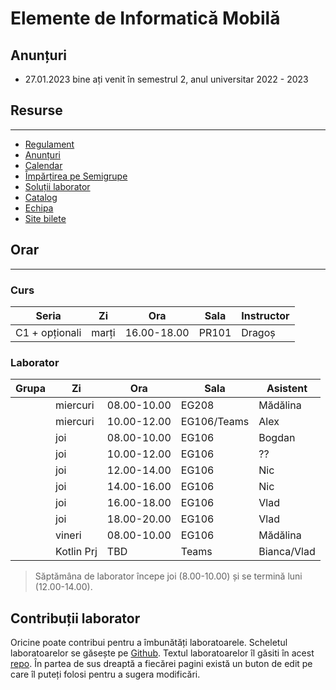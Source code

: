 # Elemente de Informatică Mobilă

## Anunțuri

* 27.01.2023 bine ați venit în semestrul 2, anul universitar 2022 - 2023

## Resurse
---

* [Regulament](resources/rules.md)
* [Anunțuri](resources/announcements.md)
* [Calendar](resources/calendar.md)
* [Împărțirea pe Semigrupe](resources/groups.md)
* [Soluții laborator](https://github.com/eim-lab)
* [Catalog](https://docs.google.com/spreadsheets/d/1yu4tHd6AoyoBk2PLvV89t2lcwsp0kDz4QcBapZACvXw/edit?usp=sharing)
* [Echipa](resources/team.md)
* [Site bilete](http://wi-fi.cs.pub.ro/eim)


## Orar
---

### Curs

| **Seria**      | **Zi** | **Ora**     | **Sala** | **Instructor** |
|----------------|--------|-------------|----------|----------------|
| C1 + opționali | marți  | 16.00-18.00 | PR101    | Dragoș         |


### Laborator


| **Grupa** | **Zi**     | **Ora**     | **Sala**    | **Asistent** |
|-----------|------------|-------------|-------------|--------------|
|           | miercuri   | 08.00-10.00 | EG208       | Mădălina     |
|           | miercuri   | 10.00-12.00 | EG106/Teams | Alex         |
|           | joi        | 08.00-10.00 | EG106       | Bogdan       |
|           | joi        | 10.00-12.00 | EG106       | ??           |
|           | joi        | 12.00-14.00 | EG106       | Nic          |
|           | joi        | 14.00-16.00 | EG106       | Nic          |
|           | joi        | 16.00-18.00 | EG106       | Vlad         |
|           | joi        | 18.00-20.00 | EG106       | Vlad         |
|           | vineri     | 08.00-10.00 | EG106       | Mădălina     |
|           | Kotlin Prj | TBD         | Teams       | Bianca/Vlad  |

> Săptămâna de laborator începe joi (8.00-10.00) și se termină luni (12.00-14.00). 

## Contribuții laborator
Oricine poate contribui pentru a îmbunătăți laboratoarele. Scheletul
laboratoarelor se găsește pe
[Github](https://github.com/orgs/eim-lab/repositories). Textul
laboratoarelor îl găsiti în acest [repo](https://gitlab.cs.pub.ro/eim/eim.pages.upb.ro).
În partea de sus dreaptă a fiecărei pagini există un buton de edit pe care îl
puteți folosi pentru a sugera modificări.
